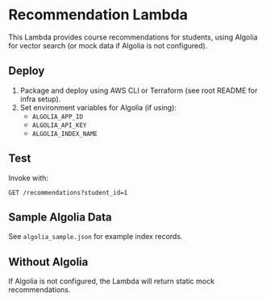 # Recommendation Lambda

This Lambda provides course recommendations for students, using Algolia for vector search (or mock data if Algolia is not configured).

## Deploy

1. Package and deploy using AWS CLI or Terraform (see root README for infra setup).
2. Set environment variables for Algolia (if using):
   - `ALGOLIA_APP_ID`
   - `ALGOLIA_API_KEY`
   - `ALGOLIA_INDEX_NAME`

## Test

Invoke with:
```
GET /recommendations?student_id=1
```

## Sample Algolia Data
See `algolia_sample.json` for example index records.

## Without Algolia
If Algolia is not configured, the Lambda will return static mock recommendations. 